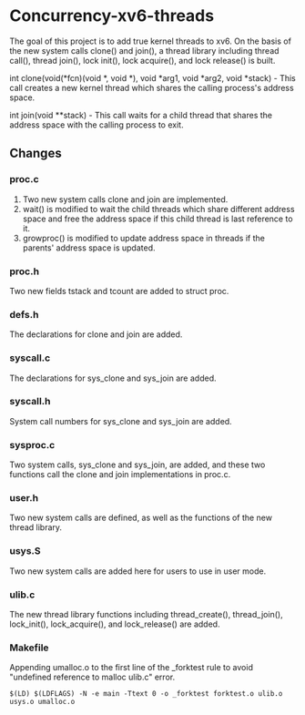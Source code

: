 # Concurrency-xv6-threads
The goal of this project is to add true kernel threads to xv6. On the basis of the new system calls clone() and join(), a thread library including thread call(), thread join(), lock init(), lock acquire(), and lock release() is built.

int clone(void(*fcn)(void *, void *), void *arg1, void *arg2, void *stack) - This call creates a new kernel thread which shares the calling process's address space.

int join(void **stack) - This call waits for a child thread that shares the address space with the calling process to exit.

## Changes
### proc.c
1. Two new system calls clone and join are implemented.
2. wait() is modified to wait the child threads which share different address space and free the address space if this child thread is last reference to it.
3. growproc() is modified to update address space in threads if the parents' address space is updated.

### proc.h
Two new fields tstack and tcount are added to struct proc.

### defs.h
The declarations for clone and join are added.

### syscall.c
The declarations for sys_clone and sys_join are added.

### syscall.h
System call numbers for sys_clone and sys_join are added.

### sysproc.c
Two system calls, sys_clone and sys_join, are added, and these two functions call the clone and join implementations in proc.c.

### user.h
Two new system calls are defined, as well as the functions of the new thread library.

### usys.S
Two new system calls are added here for users to use in user mode.

### ulib.c
The new thread library functions including thread_create(), thread_join(), lock_init(), lock_acquire(), and lock_release() are added.

### Makefile
Appending umalloc.o to the first line of the _forktest rule to avoid "undefined reference to malloc ulib.c" error.
```
$(LD) $(LDFLAGS) -N -e main -Ttext 0 -o _forktest forktest.o ulib.o usys.o umalloc.o
```